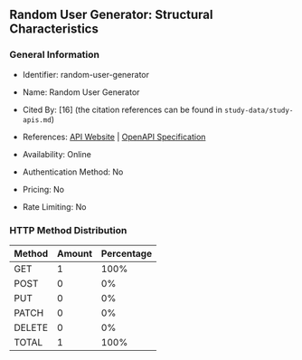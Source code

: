 ## Random User Generator: Structural Characteristics

### General Information

- Identifier: random-user-generator

- Name: Random User Generator

- Cited By: [16] (the citation references can be found in `study-data/study-apis.md`)

- References: [API Website](https://randomuser.me) | [OpenAPI Specification](http://documenter.getpostman.com/view/19878710/2s93Jrwk3R)

- Availability: Online

- Authentication Method: No

- Pricing: No

- Rate Limiting: No

### HTTP Method Distribution

| Method | Amount | Percentage |
|--------|--------|------------|
| GET | 1 | 100% |
| POST | 0 | 0% |
| PUT | 0 | 0% |
| PATCH | 0 | 0% |
| DELETE | 0 | 0% |
| TOTAL | 1 | 100% |
